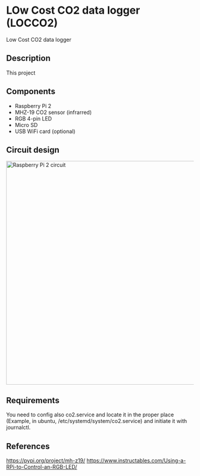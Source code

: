 # LOw Cost CO2 data logger (LOCCO2)
Low Cost CO2 data logger

## Description
This project 

## Components
- Raspberry Pi 2
- MHZ-19 CO2 sensor (infrarred)
- RGB 4-pin LED
- Micro SD
- USB WiFi card (optional)

## Circuit design
<img src="https://i.ibb.co/71qdGsc/Sin-nombre.png" alt="Raspberry Pi 2 circuit" style="margin-right: 25px" height=600>











## Requirements
You need to config also co2.service and locate it in the proper place (Example, in ubuntu, /etc/systemd/system/co2.service) and initiate it with journalctl.


## References
https://pypi.org/project/mh-z19/
https://www.instructables.com/Using-a-RPi-to-Control-an-RGB-LED/
